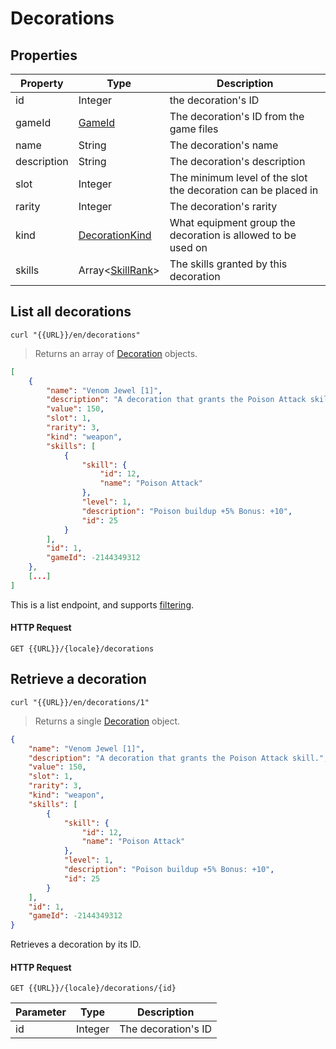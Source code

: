 [Decoration]: #decorations

# Decorations
## Properties
|Property|Type|Description|
|---|---|---|
|id|Integer|the decoration's ID|
|gameId|[GameId](#gameid)|The decoration's ID from the game files|
|name|String|The decoration's name|
|description|String|The decoration's description|
|slot|Integer|The minimum level of the slot the decoration can be placed in|
|rarity|Integer|The decoration's rarity|
|kind|[DecorationKind](#decorationkind)|What equipment group the decoration is allowed to be used on|
|skills|Array<[SkillRank](#skillrank)>|The skills granted by this decoration|

## List all decorations
```shell
curl "{{URL}}/en/decorations"
```

> Returns an array of [Decoration] objects.

```json
[
    {
        "name": "Venom Jewel [1]",
        "description": "A decoration that grants the Poison Attack skill.",
        "value": 150,
        "slot": 1,
        "rarity": 3,
        "kind": "weapon",
        "skills": [
            {
                "skill": {
                    "id": 12,
                    "name": "Poison Attack"
                },
                "level": 1,
                "description": "Poison buildup +5% Bonus: +10",
                "id": 25
            }
        ],
        "id": 1,
        "gameId": -2144349312
    },
    [...]
]
```

This is a list endpoint, and supports [filtering](#filtering-objects-in-the-response).

#### HTTP Request
`GET {{URL}}/{locale}/decorations`

## Retrieve a decoration
```shell
curl "{{URL}}/en/decorations/1"
```

> Returns a single [Decoration] object.

```json
{
    "name": "Venom Jewel [1]",
    "description": "A decoration that grants the Poison Attack skill.",
    "value": 150,
    "slot": 1,
    "rarity": 3,
    "kind": "weapon",
    "skills": [
        {
            "skill": {
                "id": 12,
                "name": "Poison Attack"
            },
            "level": 1,
            "description": "Poison buildup +5% Bonus: +10",
            "id": 25
        }
    ],
    "id": 1,
    "gameId": -2144349312
}
```

Retrieves a decoration by its ID.

#### HTTP Request
`GET {{URL}}/{locale}/decorations/{id}`

|Parameter|Type|Description|
|---|---|---|
|id|Integer|The decoration's ID|